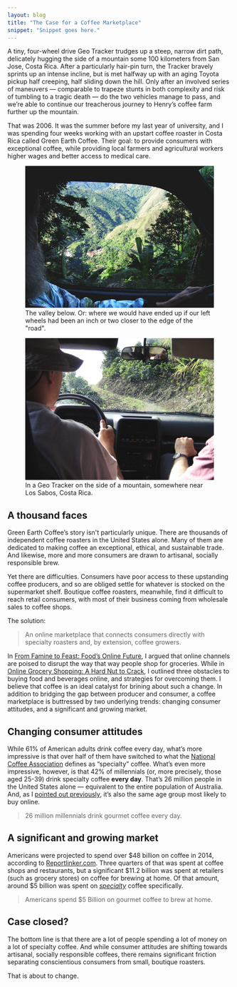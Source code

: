 ```yaml
---
layout: blog
title: "The Case for a Coffee Marketplace"
snippet: "Snippet goes here."
---
```


A tiny, four-wheel drive Geo Tracker trudges up a steep, narrow dirt path, delicately hugging the side of a mountain some 100 kilometers from San Jose, Costa Rica. After a particularly hair-pin turn, the Tracker bravely sprints up an intense incline, but is met halfway up with an aging Toyota pickup half creeping, half sliding down the hill. Only after an involved series of maneuvers — comparable to trapeze stunts in both complexity and risk of tumbling to a tragic death — do the two vehicles manage to pass, and we’re able to continue our treacherous journey to Henry’s coffee farm further up the mountain.

That was 2006. It was the summer before my last year of university, and I was spending four weeks working with an upstart coffee roaster in Costa Rica called Green Earth Coffee. Their goal: to provide consumers with exceptional coffee, while providing local farmers and agricultural workers  higher wages and better access to medical care.

<figure class="small left" style="margin-top: 0.75em;">
	<img src="/resources/images/2015-01-16/window.jpg" />
	<figcaption>The valley below. Or: where we would have ended up if our left wheels had been an inch or two closer to the edge of the "road".</figcaption>
</figure>
<figure class="medium">
	<img src="/resources/images/2015-01-16/tracker.jpg" />
	<figcaption>In a Geo Tracker on the side of a mountain, somewhere near Los Sabos, Costa Rica.</figcaption>
</figure>

## A thousand faces

Green Earth Coffee’s story isn't particularly unique. There are thousands of independent coffee roasters in the United States alone. Many of them are dedicated to making coffee an exceptional, ethical, and sustainable trade. And likewise, more and more consumers are drawn to artisanal, socially responsible brew.

Yet there are difficulties. Consumers have poor access to these upstanding coffee producers, and so are obliged settle for whatever is stocked on the supermarket shelf. Boutique coffee roasters, meanwhile, find it difficult to reach retail consumers, with most of their business coming from wholesale sales to coffee shops.

The solution:

> An online marketplace that connects consumers directly with specialty roasters and, by extension, coffee growers.

In [From Famine to Feast: Food’s Online Future][4], I argued that online channels are poised to disrupt the way that way people shop for groceries. While in [Online Grocery Shopping: A Hard Nut to Crack][5], I outlined three obstacles to buying food and beverages online, and strategies for overcoming them. I believe that coffee is an ideal catalyst for brining about such a change. In addition to bridging the gap between producer and consumer, a coffee marketplace is buttressed by two underlying trends: changing consumer attitudes, and a significant and growing market.

## Changing consumer attitudes
While 61% of American adults drink coffee every day, what’s more impressive is that over half of them have switched to what the [National Coffee Association][1] defines as “specialty” coffee. What’s even more impressive, however, is that 42% of millennials (or, more precisely, those aged 25-39) drink specialty coffee **every day**. That’s 26 million people in the United States alone — equivalent to the entire population of Australia. And, as I [pointed out previously][4], it’s also the same age group most likely to buy online. 

> 26 million millennials drink gourmet coffee every day.

## A significant and growing market
Americans were projected to spend over $48 billion on coffee in 2014, according to [Reportlinker.com][2]. Three quarters of that was spent at coffee shops and restaurants, but a significant $11.2 billion was spent at retailers (such as grocery stores) on coffee for brewing at home. Of that amount, around $5 billion was spent on *[specialty][3]* coffee specifically.

> Americans spend $5 Billion on gourmet coffee to brew at home.

## Case closed?
The bottom line is that there are a lot of people spending a lot of money on a lot of specialty coffee. And while consumer attitudes are shifting towards artisanal, socially responsible coffees, there remains significant friction separating conscientious consumers from small, boutique roasters.

That is about to change.


[1]: http://www.ncausa.org/custom/headlines/headlinedetails.cfm?id=897&returnto=778
[2]: http://finance.yahoo.com/news/coffee-ready-drink-coffee-u-225500585.html
[3]: http://www.scaa.org/PDF/resources/facts-and-figures.pdf
[4]: http://tylertate.com/blog/2014/12/08/from-famine-to-feast-foods-online-future.html
[5]: http://tylertate.com/blog/2014/12/09/online-grocery-shopping-a-hard-nut-to-crack.html